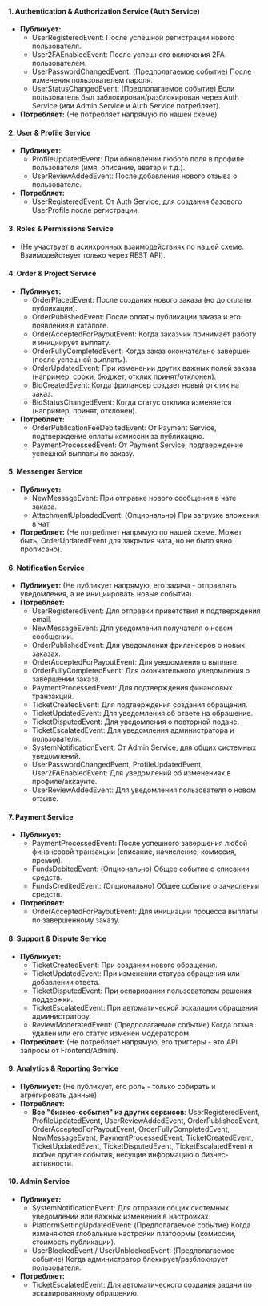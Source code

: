 
#### **1. Authentication & Authorization Service (Auth Service)**

- **Публикует:**
    - UserRegisteredEvent: После успешной регистрации нового пользователя.
    - User2FAEnabledEvent: После успешного включения 2FA пользователем.
    - UserPasswordChangedEvent: (Предполагаемое событие) После изменения пользователем пароля.
    - UserStatusChangedEvent: (Предполагаемое событие) Если пользователь был заблокирован/разблокирован через Auth Service (или Admin Service и Auth Service потребляет).
- **Потребляет:** (Не потребляет напрямую по нашей схеме)

#### **2. User & Profile Service**

- **Публикует:**
    - ProfileUpdatedEvent: При обновлении любого поля в профиле пользователя (имя, описание, аватар и т.д.).
    - UserReviewAddedEvent: После добавления нового отзыва о пользователе.
- **Потребляет:**
    - UserRegisteredEvent: От Auth Service, для создания базового UserProfile после регистрации.

#### **3. Roles & Permissions Service**

- (Не участвует в асинхронных взаимодействиях по нашей схеме. Взаимодействует только через REST API).

#### **4. Order & Project Service**

- **Публикует:**
    - OrderPlacedEvent: После создания нового заказа (но до оплаты публикации).
    - OrderPublishedEvent: После оплаты публикации заказа и его появления в каталоге.
    - OrderAcceptedForPayoutEvent: Когда заказчик принимает работу и инициирует выплату.
    - OrderFullyCompletedEvent: Когда заказ окончательно завершен (после успешной выплаты).
    - OrderUpdatedEvent: При изменении других важных полей заказа (например, сроки, бюджет, отклик принят/отклонен).
    - BidCreatedEvent: Когда фрилансер создает новый отклик на заказ.
    - BidStatusChangedEvent: Когда статус отклика изменяется (например, принят, отклонен).
- **Потребляет:**
    - OrderPublicationFeeDebitedEvent: От Payment Service, подтверждение оплаты комиссии за публикацию.
    - PaymentProcessedEvent: От Payment Service, подтверждение успешной выплаты по заказу.

#### **5. Messenger Service**

- **Публикует:**
    - NewMessageEvent: При отправке нового сообщения в чате заказа.
    - AttachmentUploadedEvent: (Опционально) При загрузке вложения в чат.
- **Потребляет:** (Не потребляет напрямую по нашей схеме. Может быть, OrderUpdatedEvent для закрытия чата, но не было явно прописано).

#### **6. Notification Service**

- **Публикует:** (Не публикует напрямую, его задача - отправлять уведомления, а не инициировать новые события).
- **Потребляет:**
    - UserRegisteredEvent: Для отправки приветствия и подтверждения email.
    - NewMessageEvent: Для уведомления получателя о новом сообщении.
    - OrderPublishedEvent: Для уведомления фрилансеров о новых заказах.
    - OrderAcceptedForPayoutEvent: Для уведомления о выплате.
    - OrderFullyCompletedEvent: Для окончательного уведомления о завершении заказа.
    - PaymentProcessedEvent: Для подтверждения финансовых транзакций.
    - TicketCreatedEvent: Для подтверждения создания обращения.
    - TicketUpdatedEvent: Для уведомления об ответе на обращение.
    - TicketDisputedEvent: Для уведомления о повторной подаче.
    - TicketEscalatedEvent: Для уведомления администратора и пользователя.
    - SystemNotificationEvent: От Admin Service, для общих системных уведомлений.
    - UserPasswordChangedEvent, ProfileUpdatedEvent, User2FAEnabledEvent: Для уведомлений об изменениях в профиле/аккаунте.
    - UserReviewAddedEvent: Для уведомления пользователя о новом отзыве.

#### **7. Payment Service**

- **Публикует:**
    - PaymentProcessedEvent: После успешного завершения любой финансовой транзакции (списание, начисление, комиссия, премия).
    - FundsDebitedEvent: (Опционально) Общее событие о списании средств.
    - FundsCreditedEvent: (Опционально) Общее событие о зачислении средств.
- **Потребляет:**
    - OrderAcceptedForPayoutEvent: Для инициации процесса выплаты по завершенному заказу.

#### **8. Support & Dispute Service**

- **Публикует:**
    - TicketCreatedEvent: При создании нового обращения.
    - TicketUpdatedEvent: При изменении статуса обращения или добавлении ответа.
    - TicketDisputedEvent: При оспаривании пользователем решения поддержки.
    - TicketEscalatedEvent: При автоматической эскалации обращения администратору.
    - ReviewModeratedEvent: (Предполагаемое событие) Когда отзыв удален или его статус изменен модератором.
- **Потребляет:** (Не потребляет напрямую, его триггеры - это API запросы от Frontend/Admin).

#### **9. Analytics & Reporting Service**

- **Публикует:** (Не публикует, его роль - только собирать и агрегировать данные).
- **Потребляет:**
    - **Все "бизнес-события" из других сервисов**: UserRegisteredEvent, ProfileUpdatedEvent, UserReviewAddedEvent, OrderPublishedEvent, OrderAcceptedForPayoutEvent, OrderFullyCompletedEvent, NewMessageEvent, PaymentProcessedEvent, TicketCreatedEvent, TicketUpdatedEvent, TicketDisputedEvent, TicketEscalatedEvent и любые другие события, несущие информацию о бизнес-активности.

#### **10. Admin Service**

- **Публикует:**
    - SystemNotificationEvent: Для отправки общих системных уведомлений или важных изменений в настройках.
    - PlatformSettingUpdatedEvent: (Предполагаемое событие) Когда изменяются глобальные настройки платформы (комиссии, стоимость публикации).
    - UserBlockedEvent / UserUnblockedEvent: (Предполагаемое событие) Когда администратор блокирует/разблокирует пользователя.
- **Потребляет:**
    - TicketEscalatedEvent: Для автоматического создания задачи по эскалированному обращению.
